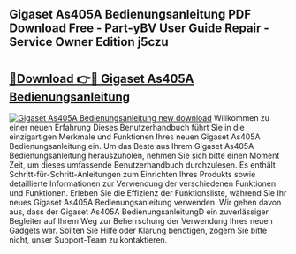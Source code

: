 ## Gigaset As405A Bedienungsanleitung PDF Download Free - Part-yBV User Guide Repair - Service Owner Edition j5czu

# <h2><a href="http://df0gqcm.blite.top/?on=Gigaset+As405A+Bedienungsanleitung">🔗Download 👉🔴 Gigaset As405A Bedienungsanleitung</a></h2>

[![Gigaset As405A Bedienungsanleitung new download](https://i.imgur.com/lujVjoI.png)](http://df0gqcm.blite.top/?on=Gigaset+As405A+Bedienungsanleitung)
Willkommen zu einer neuen Erfahrung Dieses Benutzerhandbuch führt Sie in die einzigartigen Merkmale und Funktionen Ihres neuen Gigaset As405A Bedienungsanleitung ein. Um das Beste aus Ihrem Gigaset As405A Bedienungsanleitung herauszuholen, nehmen Sie sich bitte einen Moment Zeit, um dieses umfassende Benutzerhandbuch durchzulesen. Es enthält Schritt-für-Schritt-Anleitungen zum Einrichten Ihres Produkts sowie detaillierte Informationen zur Verwendung der verschiedenen Funktionen und Funktionen. Erleben Sie die Effizienz der Funktionsliste, während Sie Ihr neues Gigaset As405A Bedienungsanleitung verwenden. Wir gehen davon aus, dass der Gigaset As405A BedienungsanleitungD ein zuverlässiger Begleiter auf Ihrem Weg zur Beherrschung der Verwendung Ihres neuen Gadgets war. Sollten Sie Hilfe oder Klärung benötigen, zögern Sie bitte nicht, unser Support-Team zu kontaktieren.
